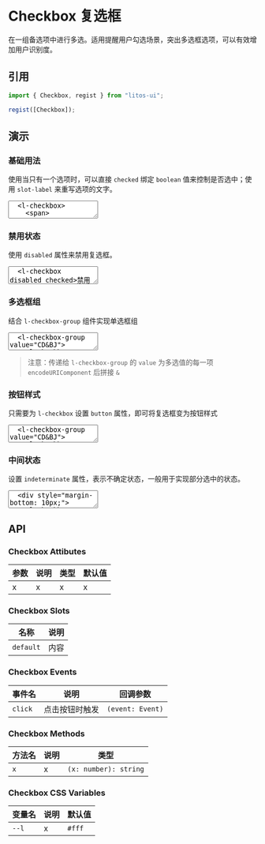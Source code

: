 # Checkbox 复选框

在一组备选项中进行多选。适用提醒用户勾选场景，突出多选框选项，可以有效增加用户识别度。

## 引用

```js
import { Checkbox, regist } from "litos-ui";

regist([Checkbox]);
```

## 演示

<script setup>
  import { onMounted, onUnmounted, nextTick } from 'vue';
  import { $one, on, off } from 'ph-utils/dom';

  let $allCheck;

  onMounted(() => {
    nextTick(() => {
      if (!import.meta.env.SSR) {
        $allCheck = $one('#check-all');
        const $group1 = $one("#kd");
        $group1.checked = true;
        console.log($group1._checked);
        $allCheck.addEventListener('change', function(e) {
          console.log('input', e.detail);
          const $group = $one("#group");
          const $group1 = $one("#kd");
          $group1.checked = true;
          // $group.value = e.detail.checked ? 'CD&BJ&SZ&HZ' : '';
        });
      }
    })
  });
</script>

### 基础用法

使用当只有一个选项时，可以直接 `checked` 绑定 `boolean` 值来控制是否选中；使用 `slot-label` 来重写选项的文字。

<ClientOnly>
<l-code-preview>
<textarea lang="html">
  <l-checkbox>
    <span>
      <span>同意</span>
      <a href='#'>隐私协议</a>
    </span>
  </l-checkbox>
</textarea>
</l-code-preview>
</ClientOnly>

### 禁用状态

使用 `disabled` 属性来禁用复选框。

<ClientOnly>
<l-code-preview>
<textarea lang="html">
  <l-checkbox disabled checked>禁用</l-checkbox>
</textarea>
</l-code-preview>
</ClientOnly>

### 多选框组

结合 `l-checkbox-group` 组件实现单选框组

<ClientOnly>
<l-code-preview>
<textarea lang="html">
  <l-checkbox-group value="CD&BJ">
    <l-checkbox value="CD">成都</l-checkbox>
    <l-checkbox value="BJ">北京</l-checkbox>
    <l-checkbox value="SZ">深圳</l-checkbox>
    <l-checkbox value="HZ">杭州</l-checkbox>
  </l-checkbox>
</textarea>
</l-code-preview>
</ClientOnly>

> 注意：传递给 `l-checkbox-group` 的 `value` 为多选值的每一项 `encodeURIComponent` 后拼接 `&`

### 按钮样式

只需要为 `l-checkbox` 设置 `button` 属性，即可将复选框变为按钮样式

<ClientOnly>
<l-code-preview>
<textarea lang="html">
  <l-checkbox-group value="CD&BJ">
    <l-checkbox value="CD" button>成都</l-checkbox>
    <l-checkbox value="BJ" button>北京</l-checkbox>
    <l-checkbox value="SZ" button>深圳</l-checkbox>
    <l-checkbox value="HZ" button>杭州</l-checkbox>
  </l-checkbox>
</textarea>
</l-code-preview>
</ClientOnly>

### 中间状态

设置 `indeterminate` 属性，表示不确定状态，一般用于实现部分选中的状态。

<ClientOnly>
<l-code-preview>
<textarea lang="html">
  <div style="margin-bottom: 10px;">
    <l-checkbox id="check-all" indeterminate>全选</l-checkbox>
  </div>
  <l-checkbox-group id="group" value="CD&BJ">
    <l-checkbox value="CD" button>成都</l-checkbox>
    <l-checkbox value="BJ" button>北京</l-checkbox>
    <l-checkbox value="SZ" button>深圳</l-checkbox>
    <l-checkbox value="HZ" button>杭州</l-checkbox>
  </l-checkbox>
  <div>
    <l-checkbox value="D" id="kd">杭州</l-checkbox>
  </div>
</textarea>
</l-code-preview>
</ClientOnly>

## API

### Checkbox Attibutes

<!-- prettier-ignore -->
| 参数 | 说明 | 类型 | 默认值 |
| --- | --- | --- | --- |
| x | x | x | x |

### Checkbox Slots

<!-- prettier-ignore -->
| 名称 | 说明 |
| --- | --- |
| `default` | 内容 |

### Checkbox Events

<!-- prettier-ignore -->
| 事件名 | 说明 | 回调参数 |
| --- | --- | --- |
| `click` | 点击按钮时触发 | `(event: Event)` |

### Checkbox Methods

<!-- prettier-ignore -->
| 方法名 | 说明 | 类型 |
| --- | --- | --- |
| `x` | x | `(x: number): string` |

### Checkbox CSS Variables

<!-- prettier-ignore -->
| 变量名 | 说明 | 默认值 |
| --- | --- | --- |
| `--l` | x | `#fff` |
